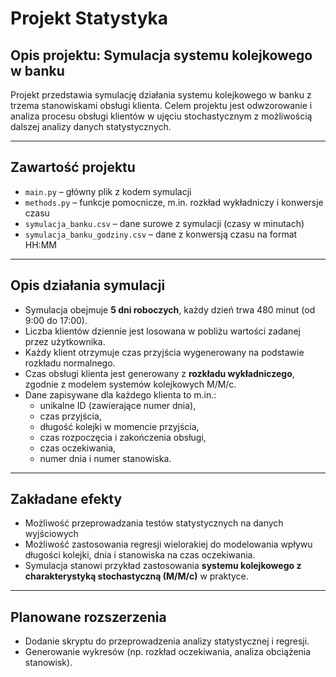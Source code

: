 # Projekt Statystyka
## Opis projektu: Symulacja systemu kolejkowego w banku

Projekt przedstawia symulację działania systemu kolejkowego w banku z trzema stanowiskami obsługi klienta. Celem projektu jest odwzorowanie i analiza procesu obsługi klientów w ujęciu stochastycznym z możliwością dalszej analizy danych statystycznych.

---

## Zawartość projektu

- `main.py` – główny plik z kodem symulacji
- `methods.py` – funkcje pomocnicze, m.in. rozkład wykładniczy i konwersje czasu
- `symulacja_banku.csv` – dane surowe z symulacji (czasy w minutach)
- `symulacja_banku_godziny.csv` – dane z konwersją czasu na format HH:MM

---

## Opis działania symulacji

- Symulacja obejmuje **5 dni roboczych**, każdy dzień trwa 480 minut (od 9:00 do 17:00).
- Liczba klientów dziennie jest losowana w pobliżu wartości zadanej przez użytkownika.
- Każdy klient otrzymuje czas przyjścia wygenerowany na podstawie rozkładu normalnego.
- Czas obsługi klienta jest generowany z **rozkładu wykładniczego**, zgodnie z modelem systemów kolejkowych M/M/c.
- Dane zapisywane dla każdego klienta to m.in.:
  - unikalne ID (zawierające numer dnia),
  - czas przyjścia,
  - długość kolejki w momencie przyjścia,
  - czas rozpoczęcia i zakończenia obsługi,
  - czas oczekiwania,
  - numer dnia i numer stanowiska.

---

## Zakładane efekty 

- Możliwość przeprowadzania testów statystycznych na danych wyjściowych
- Możliwość zastosowania regresji wielorakiej do modelowania wpływu długości kolejki, dnia i stanowiska na czas oczekiwania.
- Symulacja stanowi przykład zastosowania **systemu kolejkowego z charakterystyką stochastyczną (M/M/c)** w praktyce.

---

## Planowane rozszerzenia

- Dodanie skryptu do przeprowadzenia analizy statystycznej i regresji.
- Generowanie wykresów (np. rozkład oczekiwania, analiza obciążenia stanowisk).
